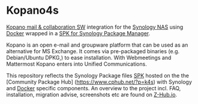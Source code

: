 # Kopano4s
[Kopano mail & collaboration SW](https://kopano.com/) integration for the [Synology NAS](https://www.synology.com/) using [Docker](https://hub.docker.com) wrapped in a [SPK for Synology Package Manager](https://www.synology.com/en-global/knowledgebase/DSM/tutorial/Service_Application/How_to_install_applications_with_Package_Center).

Kopano is an open e-mail and groupware platform that can be used as an alternative for MS Exchange. It comes via pre-packaged binaries (e.g. Debian/Ubuntu DPKG,) to ease installation. With Webmeetings and Mattermost Kopano enters into Unified Communications.

This repository reflects the Synology Package files [SPK](https://www.synology.com/en-global/knowledgebase/DSM/tutorial/Service_Application/How_to_install_applications_with_Package_Center) hosted on the the [Community Package Hub] (https://www.cphub.net/?p=k4s) with Synology and [Docker](https://hub.docker.com/r/tosoboso/) specific components. An overview to the project incl. FAQ, installation, migration advise, screenshots etc are found on [Z-Hub.io](https://wiki.z-hub.io/display/K4S).



